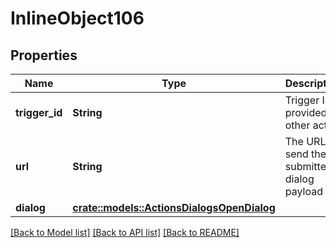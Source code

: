 # InlineObject106

## Properties

Name | Type | Description | Notes
------------ | ------------- | ------------- | -------------
**trigger_id** | **String** | Trigger ID provided by other action | 
**url** | **String** | The URL to send the submitted dialog payload to | 
**dialog** | [**crate::models::ActionsDialogsOpenDialog**](_actions_dialogs_open_dialog.md) |  | 

[[Back to Model list]](../README.md#documentation-for-models) [[Back to API list]](../README.md#documentation-for-api-endpoints) [[Back to README]](../README.md)


